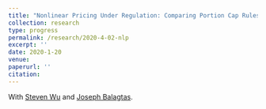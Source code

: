 ```yaml
---
title: "Nonlinear Pricing Under Regulation: Comparing Portion Cap Rules and Taxes in the Laboratory"
collection: research
type: progress
permalink: /research/2020-4-02-nlp
excerpt: ''
date: 2020-1-20
venue: 
paperurl: ''
citation: 
---
```

With [Steven Wu](https://ag.purdue.edu/agecon/Pages/profile.aspx?strAlias=sywu) and [Joseph Balagtas](https://ag.purdue.edu/agecon/Pages/Profile.aspx?strAlias=balagtas).

